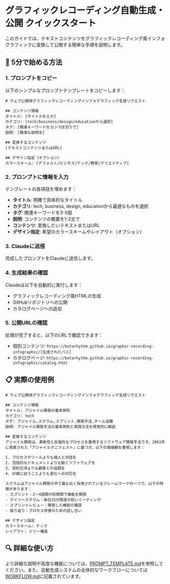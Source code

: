 # グラフィックレコーディング自動生成・公開 クイックスタート

このガイドでは、テキストコンテンツをグラフィックレコーディング風インフォグラフィックに変換して公開する簡単な手順を説明します。

## 🚀 5分で始める方法

### 1. プロンプトをコピー

以下のシンプルなプロンプトテンプレートをコピーします：

```
# ウェブ公開用グラフィックレコーディングインフォグラフィック生成リクエスト

## コンテンツ情報
タイトル: [タイトルを入力]
カテゴリ: [tech/business/design/educationから選択]
タグ: [関連キーワードをカンマ区切りで]
説明: [簡潔な説明文]

## 変換するコンテンツ
[テキストコンテンツまたはURL]

## デザイン指定（オプション）
カラースキーム: [デフォルト/ビジネス/テック/教育/クリエイティブ]
```

### 2. プロンプトに情報を入力

テンプレートの各項目を埋めます：
- **タイトル**: 明確で具体的なタイトル
- **カテゴリ**: tech, business, design, educationから最適なものを選択
- **タグ**: 関連キーワードを3-5個
- **説明**: コンテンツの概要を1-2文で
- **コンテンツ**: 変換したいテキストまたはURL
- **デザイン指定**: 希望のカラースキームやレイアウト（オプション）

### 3. Claudeに送信

完成したプロンプトをClaudeに送信します。

### 4. 生成結果の確認

Claudeは以下を自動的に実行します：
- グラフィックレコーディング風HTMLの生成
- GitHubリポジトリへの公開
- カタログページへの追加

### 5. 公開URLの確認

処理が完了すると、以下のURLで確認できます：
- 個別コンテンツ: `https://botarhythm.github.io/graphic-recording-infographic/[生成されたパス]`
- カタログページ: `https://botarhythm.github.io/graphic-recording-infographic/catalog.html`

## 📋 実際の使用例

```
# ウェブ公開用グラフィックレコーディングインフォグラフィック生成リクエスト

## コンテンツ情報
タイトル: アジャイル開発の基本原則
カテゴリ: tech
タグ: アジャイル,スクラム,スプリント,開発手法,チーム協働
説明: アジャイル開発手法の基本原則と実践方法を視覚的に解説

## 変換するコンテンツ
アジャイル開発は、柔軟性と反復的なプロセスを重視するソフトウェア開発手法です。2001年に発表された「アジャイルマニフェスト」に基づき、以下の価値観を重視します：

1. プロセスやツールよりも個人と対話を
2. 包括的なドキュメントよりも動くソフトウェアを
3. 契約交渉よりも顧客との協調を
4. 計画に従うことよりも変化への対応を

スクラムはアジャイル開発の中で最も広く採用されているフレームワークの一つで、以下の特徴があります：
- スプリント：2〜4週間の短期間で機能を開発
- デイリースクラム：毎日15分程度の短いミーティング
- スプリントレビュー：開発した機能の確認
- 振り返り：プロセス改善のための話し合い

## デザイン指定
カラースキーム: テック
レイアウト: ツリー構造
```

## 🔍 詳細な使い方

より詳細な説明や高度な機能については、[PROMPT_TEMPLATE.md](PROMPT_TEMPLATE.md)を参照してください。また、自動生成システムの全体的なワークフローについては[WORKFLOW.md](WORKFLOW.md)に記載されています。